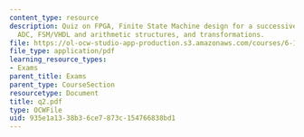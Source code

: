 ```yaml
---
content_type: resource
description: Quiz on FPGA, Finite State Machine design for a successive approximation
  ADC, FSM/VHDL and arithmetic structures, and transformations.
file: https://ol-ocw-studio-app-production.s3.amazonaws.com/courses/6-111-introductory-digital-systems-laboratory-spring-2006/935e1a1338b36ce7873c154766838bd1_q2.pdf
file_type: application/pdf
learning_resource_types:
- Exams
parent_title: Exams
parent_type: CourseSection
resourcetype: Document
title: q2.pdf
type: OCWFile
uid: 935e1a13-38b3-6ce7-873c-154766838bd1
---
```

